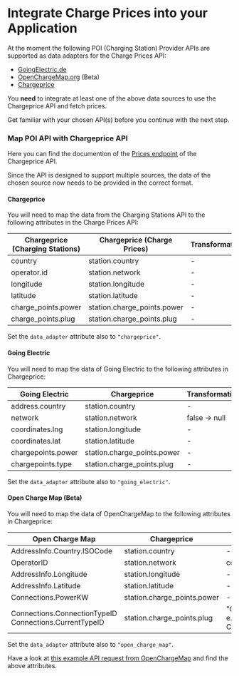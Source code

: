 # Integrate Charge Prices into your Application

At the moment the following POI (Charging Station) Provider APIs are supported
as data adapters for the Charge Prices API:

* [GoingElectric.de](https://www.goingelectric.de/stromtankstellen/api/)
* [OpenChargeMap.org](https://openchargemap.org/site/develop#api) (Beta)
* [Chargeprice](/api/v1/charging_stations/index.md)

You **need** to integrate at least one of the above data sources to use the
Chargeprice API and fetch prices.

Get familiar with your chosen API(s) before you continue with the next step.

### Map POI API with Chargeprice API

Here you can find the documention of the [ Prices
endpoint](../api/v1/charge_prices/index.md) of the Chargeprice API.

Since the API is designed to support multiple sources, the data of the chosen
source now needs to be provided in the correct format.

#### Chargeprice

You will need to map the data from the Charging Stations API to the following
attributes in the Charge Prices API:

| **Chargeprice (Charging Stations)** | **Chargeprice (Charge Prices)** | **Transformation** |
| ----------------------------------- | ------------------------------- | ------------------ |
| country                             | station.country                 | -                  |
| operator.id                         | station.network                 | -                  |
| longitude                           | station.longitude               | -                  |
| latitude                            | station.latitude                | -                  |
| charge_points.power                 | station.charge_points.power     | -                  |
| charge_points.plug                  | station.charge_points.plug      | -                  |

Set the `data_adapter` attribute also to `"chargeprice"`.

#### Going Electric

You will need to map the data of Going Electric to the following attributes in
Chargeprice:

| **Going Electric** | **Chargeprice**             | **Transformation** |
| ------------------ | --------------------------- | ------------------ |
| address.country    | station.country             | -                  |
| network            | station.network             | false -> null      |
| coordinates.lng    | station.longitude           | -                  |
| coordinates.lat    | station.latitude            | -                  |
| chargepoints.power | station.charge_points.power | -                  |
| chargepoints.type  | station.charge_points.plug  | -                  |

Set the `data_adapter` attribute also to `"going_electric"`.

#### Open Charge Map (Beta)

You will need to map the data of OpenChargeMap to the following attributes in
Chargeprice:

| **Open Charge Map**                                         | **Chargeprice**             | **Transformation**                                                                          |
| ----------------------------------------------------------- | --------------------------- | ------------------------------------------------------------------------------------------- |
| AddressInfo.Country.ISOCode                                 | station.country             | -                                                                                           |
| OperatorID                                                  | station.network             | convert to string: 23 => `"23"`                                                             |
| AddressInfo.Longitude                                       | station.longitude           | -                                                                                           |
| AddressInfo.Latitude                                        | station.latitude            | -                                                                                           |
| Connections.PowerKW                                         | station.charge_points.power | -                                                                                           |
| Connections.ConnectionTypeID <br> Connections.CurrentTypeID | station.charge_points.plug  | "ConnectionTypeID,CurrentTypeID", e.g. ConnectionTypeID: 27, CurrentTypeID: 30 => `"27,30"` |

Set the `data_adapter` attribute also to `"open_charge_map"`.

Have a look at [this example API request from
OpenChargeMap](https://api.openchargemap.io/v3/poi/?output=json&countrycode=US&maxresults=10)
and find the above attributes.